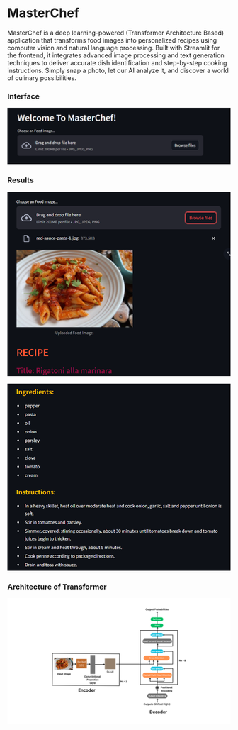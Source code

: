 # MasterChef

MasterChef is a deep learning-powered (Transformer Architecture Based) application that transforms food images into personalized recipes using computer vision and natural language processing. Built with Streamlit for the frontend, it integrates advanced image processing and text generation techniques to deliver accurate dish identification and step-by-step cooking instructions. Simply snap a photo, let our AI analyze it, and discover a world of culinary possibilities.

### Interface

<p align="center">
  <img src="https://github.com/Hussainaquib/MasterChef/blob/main/data/images/2.png" alt="MasterChef">
</p>

### Results

<p align="center">
  <img src="https://github.com/Hussainaquib/MasterChef/blob/main/data/images/3.png" alt="Food Image">
</p>
<p align="center">
  <img src="https://github.com/Hussainaquib/MasterChef/blob/main/data/images/4.png" alt="Recipe Generation">
</p>

### Architecture of Transformer

<p align="center">
  <img src="https://github.com/Hussainaquib/MasterChef/blob/main/data/images/5.png" alt="Transformer">
</p>


